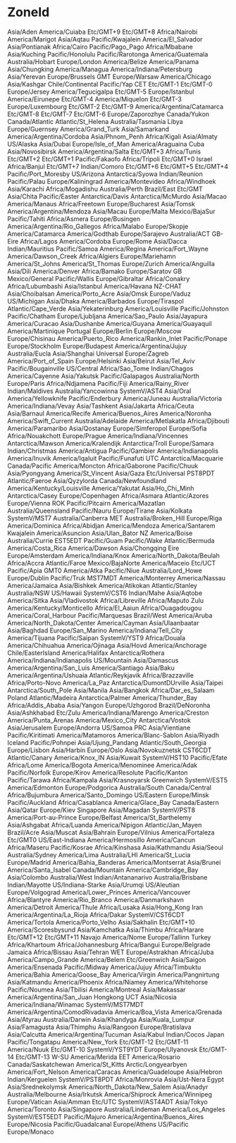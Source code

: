 # ZoneId

Asia/Aden
America/Cuiaba
Etc/GMT+9
Etc/GMT+8
Africa/Nairobi
America/Marigot
Asia/Aqtau
Pacific/Kwajalein
America/El_Salvador
Asia/Pontianak
Africa/Cairo
Pacific/Pago_Pago
Africa/Mbabane
Asia/Kuching
Pacific/Honolulu
Pacific/Rarotonga
America/Guatemala
Australia/Hobart
Europe/London
America/Belize
America/Panama
Asia/Chungking
America/Managua
America/Indiana/Petersburg
Asia/Yerevan
Europe/Brussels
GMT
Europe/Warsaw
America/Chicago
Asia/Kashgar
Chile/Continental
Pacific/Yap
CET
Etc/GMT-1
Etc/GMT-0
Europe/Jersey
America/Tegucigalpa
Etc/GMT-5
Europe/Istanbul
America/Eirunepe
Etc/GMT-4
America/Miquelon
Etc/GMT-3
Europe/Luxembourg
Etc/GMT-2
Etc/GMT-9
America/Argentina/Catamarca
Etc/GMT-8
Etc/GMT-7
Etc/GMT-6
Europe/Zaporozhye
Canada/Yukon
Canada/Atlantic
Atlantic/St_Helena
Australia/Tasmania
Libya
Europe/Guernsey
America/Grand_Turk
Asia/Samarkand
America/Argentina/Cordoba
Asia/Phnom_Penh
Africa/Kigali
Asia/Almaty
US/Alaska
Asia/Dubai
Europe/Isle_of_Man
America/Araguaina
Cuba
Asia/Novosibirsk
America/Argentina/Salta
Etc/GMT+3
Africa/Tunis
Etc/GMT+2
Etc/GMT+1
Pacific/Fakaofo
Africa/Tripoli
Etc/GMT+0
Israel
Africa/Banjul
Etc/GMT+7
Indian/Comoro
Etc/GMT+6
Etc/GMT+5
Etc/GMT+4
Pacific/Port_Moresby
US/Arizona
Antarctica/Syowa
Indian/Reunion
Pacific/Palau
Europe/Kaliningrad
America/Montevideo
Africa/Windhoek
Asia/Karachi
Africa/Mogadishu
Australia/Perth
Brazil/East
Etc/GMT
Asia/Chita
Pacific/Easter
Antarctica/Davis
Antarctica/McMurdo
Asia/Macao
America/Manaus
Africa/Freetown
Europe/Bucharest
Asia/Tomsk
America/Argentina/Mendoza
Asia/Macau
Europe/Malta
Mexico/BajaSur
Pacific/Tahiti
Africa/Asmera
Europe/Busingen
America/Argentina/Rio_Gallegos
Africa/Malabo
Europe/Skopje
America/Catamarca
America/Godthab
Europe/Sarajevo
Australia/ACT
GB-Eire
Africa/Lagos
America/Cordoba
Europe/Rome
Asia/Dacca
Indian/Mauritius
Pacific/Samoa
America/Regina
America/Fort_Wayne
America/Dawson_Creek
Africa/Algiers
Europe/Mariehamn
America/St_Johns
America/St_Thomas
Europe/Zurich
America/Anguilla
Asia/Dili
America/Denver
Africa/Bamako
Europe/Saratov
GB
Mexico/General
Pacific/Wallis
Europe/Gibraltar
Africa/Conakry
Africa/Lubumbashi
Asia/Istanbul
America/Havana
NZ-CHAT
Asia/Choibalsan
America/Porto_Acre
Asia/Omsk
Europe/Vaduz
US/Michigan
Asia/Dhaka
America/Barbados
Europe/Tiraspol
Atlantic/Cape_Verde
Asia/Yekaterinburg
America/Louisville
Pacific/Johnston
Pacific/Chatham
Europe/Ljubljana
America/Sao_Paulo
Asia/Jayapura
America/Curacao
Asia/Dushanbe
America/Guyana
America/Guayaquil
America/Martinique
Portugal
Europe/Berlin
Europe/Moscow
Europe/Chisinau
America/Puerto_Rico
America/Rankin_Inlet
Pacific/Ponape
Europe/Stockholm
Europe/Budapest
America/Argentina/Jujuy
Australia/Eucla
Asia/Shanghai
Universal
Europe/Zagreb
America/Port_of_Spain
Europe/Helsinki
Asia/Beirut
Asia/Tel_Aviv
Pacific/Bougainville
US/Central
Africa/Sao_Tome
Indian/Chagos
America/Cayenne
Asia/Yakutsk
Pacific/Galapagos
Australia/North
Europe/Paris
Africa/Ndjamena
Pacific/Fiji
America/Rainy_River
Indian/Maldives
Australia/Yancowinna
SystemV/AST4
Asia/Oral
America/Yellowknife
Pacific/Enderbury
America/Juneau
Australia/Victoria
America/Indiana/Vevay
Asia/Tashkent
Asia/Jakarta
Africa/Ceuta
Asia/Barnaul
America/Recife
America/Buenos_Aires
America/Noronha
America/Swift_Current
Australia/Adelaide
America/Metlakatla
Africa/Djibouti
America/Paramaribo
Asia/Qostanay
Europe/Simferopol
Europe/Sofia
Africa/Nouakchott
Europe/Prague
America/Indiana/Vincennes
Antarctica/Mawson
America/Kralendijk
Antarctica/Troll
Europe/Samara
Indian/Christmas
America/Antigua
Pacific/Gambier
America/Indianapolis
America/Inuvik
America/Iqaluit
Pacific/Funafuti
UTC
Antarctica/Macquarie
Canada/Pacific
America/Moncton
Africa/Gaborone
Pacific/Chuuk
Asia/Pyongyang
America/St_Vincent
Asia/Gaza
Etc/Universal
PST8PDT
Atlantic/Faeroe
Asia/Qyzylorda
Canada/Newfoundland
America/Kentucky/Louisville
America/Yakutat
Asia/Ho_Chi_Minh
Antarctica/Casey
Europe/Copenhagen
Africa/Asmara
Atlantic/Azores
Europe/Vienna
ROK
Pacific/Pitcairn
America/Mazatlan
Australia/Queensland
Pacific/Nauru
Europe/Tirane
Asia/Kolkata
SystemV/MST7
Australia/Canberra
MET
Australia/Broken_Hill
Europe/Riga
America/Dominica
Africa/Abidjan
America/Mendoza
America/Santarem
Kwajalein
America/Asuncion
Asia/Ulan_Bator
NZ
America/Boise
Australia/Currie
EST5EDT
Pacific/Guam
Pacific/Wake
Atlantic/Bermuda
America/Costa_Rica
America/Dawson
Asia/Chongqing
Eire
Europe/Amsterdam
America/Indiana/Knox
America/North_Dakota/Beulah
Africa/Accra
Atlantic/Faroe
Mexico/BajaNorte
America/Maceio
Etc/UCT
Pacific/Apia
GMT0
America/Atka
Pacific/Niue
Australia/Lord_Howe
Europe/Dublin
Pacific/Truk
MST7MDT
America/Monterrey
America/Nassau
America/Jamaica
Asia/Bishkek
America/Atikokan
Atlantic/Stanley
Australia/NSW
US/Hawaii
SystemV/CST6
Indian/Mahe
Asia/Aqtobe
America/Sitka
Asia/Vladivostok
Africa/Libreville
Africa/Maputo
Zulu
America/Kentucky/Monticello
Africa/El_Aaiun
Africa/Ouagadougou
America/Coral_Harbour
Pacific/Marquesas
Brazil/West
America/Aruba
America/North_Dakota/Center
America/Cayman
Asia/Ulaanbaatar
Asia/Baghdad
Europe/San_Marino
America/Indiana/Tell_City
America/Tijuana
Pacific/Saipan
SystemV/YST9
Africa/Douala
America/Chihuahua
America/Ojinaga
Asia/Hovd
America/Anchorage
Chile/EasterIsland
America/Halifax
Antarctica/Rothera
America/Indiana/Indianapolis
US/Mountain
Asia/Damascus
America/Argentina/San_Luis
America/Santiago
Asia/Baku
America/Argentina/Ushuaia
Atlantic/Reykjavik
Africa/Brazzaville
Africa/Porto-Novo
America/La_Paz
Antarctica/DumontDUrville
Asia/Taipei
Antarctica/South_Pole
Asia/Manila
Asia/Bangkok
Africa/Dar_es_Salaam
Poland
Atlantic/Madeira
Antarctica/Palmer
America/Thunder_Bay
Africa/Addis_Ababa
Asia/Yangon
Europe/Uzhgorod
Brazil/DeNoronha
Asia/Ashkhabad
Etc/Zulu
America/Indiana/Marengo
America/Creston
America/Punta_Arenas
America/Mexico_City
Antarctica/Vostok
Asia/Jerusalem
Europe/Andorra
US/Samoa
PRC
Asia/Vientiane
Pacific/Kiritimati
America/Matamoros
America/Blanc-Sablon
Asia/Riyadh
Iceland
Pacific/Pohnpei
Asia/Ujung_Pandang
Atlantic/South_Georgia
Europe/Lisbon
Asia/Harbin
Europe/Oslo
Asia/Novokuznetsk
CST6CDT
Atlantic/Canary
America/Knox_IN
Asia/Kuwait
SystemV/HST10
Pacific/Efate
Africa/Lome
America/Bogota
America/Menominee
America/Adak
Pacific/Norfolk
Europe/Kirov
America/Resolute
Pacific/Kanton
Pacific/Tarawa
Africa/Kampala
Asia/Krasnoyarsk
Greenwich
SystemV/EST5
America/Edmonton
Europe/Podgorica
Australia/South
Canada/Central
Africa/Bujumbura
America/Santo_Domingo
US/Eastern
Europe/Minsk
Pacific/Auckland
Africa/Casablanca
America/Glace_Bay
Canada/Eastern
Asia/Qatar
Europe/Kiev
Singapore
Asia/Magadan
SystemV/PST8
America/Port-au-Prince
Europe/Belfast
America/St_Barthelemy
Asia/Ashgabat
Africa/Luanda
America/Nipigon
Atlantic/Jan_Mayen
Brazil/Acre
Asia/Muscat
Asia/Bahrain
Europe/Vilnius
America/Fortaleza
Etc/GMT0
US/East-Indiana
America/Hermosillo
America/Cancun
Africa/Maseru
Pacific/Kosrae
Africa/Kinshasa
Asia/Kathmandu
Asia/Seoul
Australia/Sydney
America/Lima
Australia/LHI
America/St_Lucia
Europe/Madrid
America/Bahia_Banderas
America/Montserrat
Asia/Brunei
America/Santa_Isabel
Canada/Mountain
America/Cambridge_Bay
Asia/Colombo
Australia/West
Indian/Antananarivo
Australia/Brisbane
Indian/Mayotte
US/Indiana-Starke
Asia/Urumqi
US/Aleutian
Europe/Volgograd
America/Lower_Princes
America/Vancouver
Africa/Blantyre
America/Rio_Branco
America/Danmarkshavn
America/Detroit
America/Thule
Africa/Lusaka
Asia/Hong_Kong
Iran
America/Argentina/La_Rioja
Africa/Dakar
SystemV/CST6CDT
America/Tortola
America/Porto_Velho
Asia/Sakhalin
Etc/GMT+10
America/Scoresbysund
Asia/Kamchatka
Asia/Thimbu
Africa/Harare
Etc/GMT+12
Etc/GMT+11
Navajo
America/Nome
Europe/Tallinn
Turkey
Africa/Khartoum
Africa/Johannesburg
Africa/Bangui
Europe/Belgrade
Jamaica
Africa/Bissau
Asia/Tehran
WET
Europe/Astrakhan
Africa/Juba
America/Campo_Grande
America/Belem
Etc/Greenwich
Asia/Saigon
America/Ensenada
Pacific/Midway
America/Jujuy
Africa/Timbuktu
America/Bahia
America/Goose_Bay
America/Virgin
America/Pangnirtung
Asia/Katmandu
America/Phoenix
Africa/Niamey
America/Whitehorse
Pacific/Noumea
Asia/Tbilisi
America/Montreal
Asia/Makassar
America/Argentina/San_Juan
Hongkong
UCT
Asia/Nicosia
America/Indiana/Winamac
SystemV/MST7MDT
America/Argentina/ComodRivadavia
America/Boa_Vista
America/Grenada
Asia/Atyrau
Australia/Darwin
Asia/Khandyga
Asia/Kuala_Lumpur
Asia/Famagusta
Asia/Thimphu
Asia/Rangoon
Europe/Bratislava
Asia/Calcutta
America/Argentina/Tucuman
Asia/Kabul
Indian/Cocos
Japan
Pacific/Tongatapu
America/New_York
Etc/GMT-12
Etc/GMT-11
America/Nuuk
Etc/GMT-10
SystemV/YST9YDT
Europe/Ulyanovsk
Etc/GMT-14
Etc/GMT-13
W-SU
America/Merida
EET
America/Rosario
Canada/Saskatchewan
America/St_Kitts
Arctic/Longyearbyen
America/Fort_Nelson
America/Caracas
America/Guadeloupe
Asia/Hebron
Indian/Kerguelen
SystemV/PST8PDT
Africa/Monrovia
Asia/Ust-Nera
Egypt
Asia/Srednekolymsk
America/North_Dakota/New_Salem
Asia/Anadyr
Australia/Melbourne
Asia/Irkutsk
America/Shiprock
America/Winnipeg
Europe/Vatican
Asia/Amman
Etc/UTC
SystemV/AST4ADT
Asia/Tokyo
America/Toronto
Asia/Singapore
Australia/Lindeman
America/Los_Angeles
SystemV/EST5EDT
Pacific/Majuro
America/Argentina/Buenos_Aires
Europe/Nicosia
Pacific/Guadalcanal
Europe/Athens
US/Pacific
Europe/Monaco